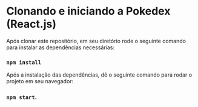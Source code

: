 # Clonando e iniciando a Pokedex (React.js)

Após clonar este repositório, em seu diretório rode o seguinte comando  para instalar as dependências necessárias:

### `npm install`

Após a instalação das dependências, dê o seguinte comando para rodar o projeto em seu navegador:

### `npm start`.